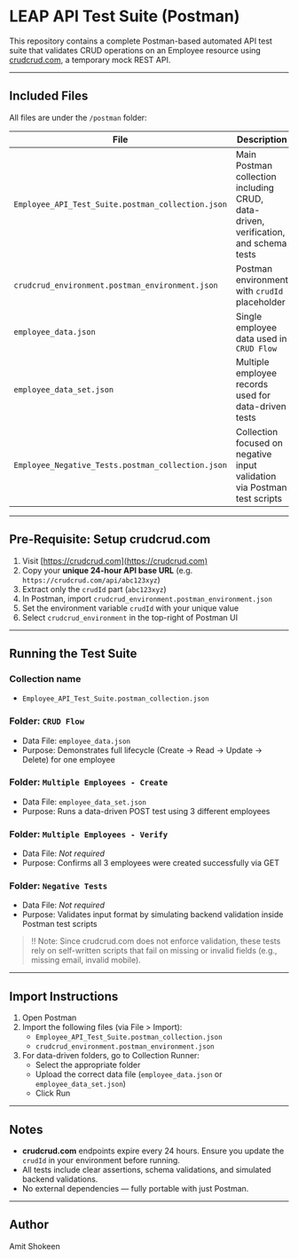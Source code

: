 # LEAP API Test Suite (Postman)

This repository contains a complete Postman-based automated API test suite that validates CRUD operations on an Employee resource using [crudcrud.com](https://crudcrud.com), a temporary mock REST API.

---

## Included Files

All files are under the `/postman` folder:

| File | Description |
|------|-------------|
| `Employee_API_Test_Suite.postman_collection.json` | Main Postman collection including CRUD, data-driven, verification, and schema tests |
| `crudcrud_environment.postman_environment.json`   | Postman environment with `crudId` placeholder |
| `employee_data.json`                              | Single employee data used in `CRUD Flow` |
| `employee_data_set.json`                          | Multiple employee records used for data-driven tests |
| `Employee_Negative_Tests.postman_collection.json` | Collection focused on negative input validation via Postman test scripts |

---

## Pre-Requisite: Setup crudcrud.com

1. Visit [https://crudcrud.com](https://crudcrud.com)
2. Copy your **unique 24-hour API base URL** (e.g. `https://crudcrud.com/api/abc123xyz`)
3. Extract only the `crudId` part (`abc123xyz`)
4. In Postman, import `crudcrud_environment.postman_environment.json`
5. Set the environment variable `crudId` with your unique value
6. Select `crudcrud_environment` in the top-right of Postman UI

---

## Running the Test Suite

### Collection name
- `Employee_API_Test_Suite.postman_collection.json`

### Folder: `CRUD Flow`
- Data File: `employee_data.json`
- Purpose: Demonstrates full lifecycle (Create → Read → Update → Delete) for one employee

### Folder: `Multiple Employees - Create`
- Data File: `employee_data_set.json`
- Purpose: Runs a data-driven POST test using 3 different employees

### Folder: `Multiple Employees - Verify`
- Data File: *Not required*
- Purpose: Confirms all 3 employees were created successfully via GET

### Folder: `Negative Tests`
- Data File: *Not required*
- Purpose: Validates input format by simulating backend validation inside Postman test scripts

> !! Note: Since crudcrud.com does not enforce validation, these tests rely on self-written scripts that fail on missing or invalid fields (e.g., missing email, invalid mobile).

---

## Import Instructions

1. Open Postman
2. Import the following files (via File > Import):
   - `Employee_API_Test_Suite.postman_collection.json`
   - `crudcrud_environment.postman_environment.json`
3. For data-driven folders, go to Collection Runner:
   - Select the appropriate folder
   - Upload the correct data file (`employee_data.json` or `employee_data_set.json`)
   - Click Run

---

## Notes

- **crudcrud.com** endpoints expire every 24 hours. Ensure you update the `crudId` in your environment before running.
- All tests include clear assertions, schema validations, and simulated backend validations.
- No external dependencies — fully portable with just Postman.

---

## Author

Amit Shokeen  
